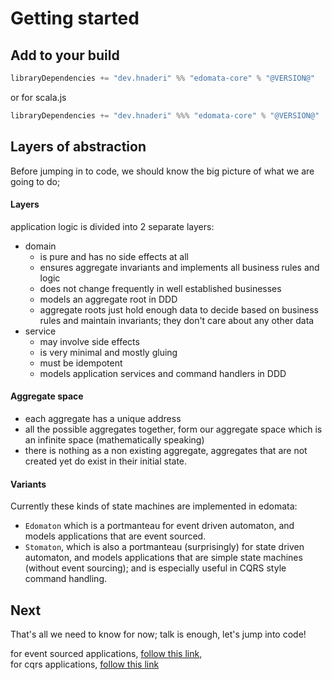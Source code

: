 # Getting started

## Add to your build

```scala
libraryDependencies += "dev.hnaderi" %% "edomata-core" % "@VERSION@"
```

or for scala.js
```scala
libraryDependencies += "dev.hnaderi" %%% "edomata-core" % "@VERSION@"
```

## Layers of abstraction

Before jumping in to code, we should know the big picture of what we are going to do;

#### Layers

application logic is divided into 2 separate layers:

* domain
    * is pure and has no side effects at all
    * ensures aggregate invariants and implements all business rules and logic
    * does not change frequently in well established businesses
    * models an aggregate root in DDD
    * aggregate roots just hold enough data to decide based on business rules and maintain invariants; they don't care about any other data
* service
    * may involve side effects
    * is very minimal and mostly gluing
    * must be idempotent
    * models application services and command handlers in DDD
  
#### Aggregate space

* each aggregate has a unique address
* all the possible aggregates together, form our aggregate space which is an infinite space (mathematically speaking)
* there is nothing as a non existing aggregate, aggregates that are not created yet do exist in their initial state.

#### Variants

Currently these kinds of state machines are implemented in edomata:

* `Edomaton` which is a portmanteau for event driven automaton, and models applications that are event sourced.
* `Stomaton`, which is also a portmanteau (surprisingly) for state driven automaton, 
and models applications that are simple state machines (without event sourcing); 
and is especially useful in CQRS style command handling.


## Next
That's all we need to know for now; talk is enough, let's jump into code!

for event sourced applications, [follow this link](1-1_eventsourcing.md),  
for cqrs applications, [follow this link](1-2_cqrs.md)
